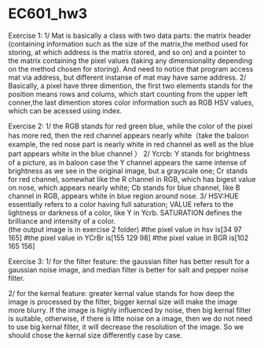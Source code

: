 # EC601_hw3
Exercise 1:
1/  Mat is basically a class with two data parts: the matrix header (containing information such as the size of the matrix,the method used for storing, at which address is the matrix stored, and so on) and a pointer to the matrix containing the pixel values (taking any dimensionality depending on the method chosen for storing). And need to notice that program access mat via address, but different instanse of mat may have same address.
2/  Basically, a pixel have three dimention, the first two elements stands for the position means rows and colums, which start counting from the upper left conner,the last dimention stores color information such as RGB HSV values, which can be acessed using index.

Exercise 2:
1/  the RGB stands for red green blue, while the color of the pixel has more red, then the red channel appears nearly white（take the baloon example, the red nose part is nearly white in red channel as well as the blue part appears white in the blue channel ）
2/  Ycrcb: Y stands for brightness of a picture, as in baloon case the Y channel appears the same intense of brightness as we see in the original image, but a grayscale one; Cr stands for red channel, somewhat like the R channel in RGB, which has bigest value on nose, which appears nearly white; Cb stands for blue channel, like B channel in RGB, appears white in blue region around nose.
3/  HSV:HUE essentially refers to a color having full saturation; VALUE refers to the lightness or darkness of a color, like Y in Ycrb. SATURATION defines the brilliance and intensity of a color.  
(the output image is in exercise 2 folder)
#the pixel value in hsv is[34 97 165]
#the pixel value in YCrBr is[155 129 98]
#the pixel value in BGR is[102 165 156]

Exercise 3:
1/  for the filter feature: the gaussian filter has better result for a gaussian noise image, and median filter is better for salt and pepper noise filter. 

2/  for the kernal feature: greater kernal value stands for how deep the image is processed by the filter, bigger kernal size will make the image more blurry. If the image is highly influenced by noise, then big kernal filter is suitable, otherwise, if there is litte noise on a image, then we do not need to use big kernal filter, it will decrease the resolution of the image. So we should chose the kernal size differently case by case. 

